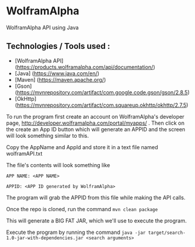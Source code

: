 # WolframAlpha

WolframAlpha API using Java

## Technologies / Tools used : 
* [WolframAlpha API] (https://products.wolframalpha.com/api/documentation/)
* [Java] (https://www.java.com/en/)
* [Maven] (https://maven.apache.org/)
* [Gson] (https://mvnrepository.com/artifact/com.google.code.gson/gson/2.8.5)
* [OkHttp] (https://mvnrepository.com/artifact/com.squareup.okhttp/okhttp/2.7.5)

To run the program first create an account on WolframAlpha's developer page, http://developer.wolframalpha.com/portal/myapps/ .
Then click on the create an App ID button which will generate an APPID and the screen will look something similar to this.

Copy the AppName and AppId and store it in a text file named wolframAPI.txt

The file's contents will look something like 

```
APP NAME: <APP NAME>

APPID: <APP ID generated by WolframAlpha>
```

The program will grab the APPID from this file while making the API calls.

Once the repo is cloned, run the command ```mvn clean package```

This will generate a BIG FAT JAR, which we'll use to execute the program.

Execute the program by running the command ```java -jar target/search-1.0-jar-with-dependencies.jar <search arguments>```
